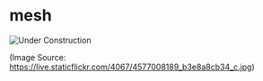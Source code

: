 # mesh

![Under Construction](https://live.staticflickr.com/4067/4577008189_b3e8a8cb34_c.jpg)

(Image Source: https://live.staticflickr.com/4067/4577008189_b3e8a8cb34_c.jpg)
